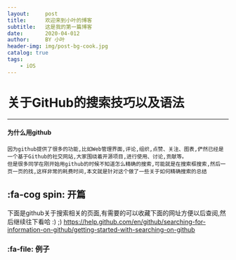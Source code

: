 ```yaml
---
layout:     post
title:      欢迎来到小叶的博客
subtitle:   这是我的第一篇博客
date:       2020-04-012
author:     BY 小叶
header-img: img/post-bg-cook.jpg
catalog: true
tags:
    - iOS
---
```

# 关于GitHub的搜索技巧以及语法

----------
#### 为什么用github
	因为github提供了很多的功能,比如Web管理界面,评论,组织,点赞、关注、图表,俨然已经是一个基于Github的社交网站,大家围绕着开源项目,进行使用、讨论,贡献等。
	但是很多同学在刚开始用github的时候不知道怎么精确的搜索,可能就是在搜索框搜索,然后一页一页的找,这样非常的耗费时间,本文就是针对这个做了一些关于如何精确搜索的总结
## :fa-cog spin: 开篇
下面是github关于搜索相关的页面,有需要的可以收藏下面的网址方便以后查阅,然后继续往下看哈 :) ;)
https://help.github.com/en/github/searching-for-information-on-github/getting-started-with-searching-on-github

### :fa-file: 例子
